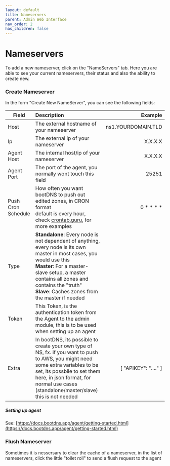 ```yaml
---
layout: default
title: Nameservers
parent: Admin Web Interface
nav_order: 2
has_children: false
---
```


# Nameservers

To add a new nameserver, click on the "NameServers" tab.
Here you are able to see your current nameservers, their status and also the ability to create new.

### Create Nameserver
In the form "Create New NameServer", you can see the following fields:

| Field        | Description           | Example  |
| ------------- |:-------------| -----:|
| Host      | The external hostname of your nameserver | ns1.YOURDOMAIN.TLD |
| Ip      | The external ip of your nameserver      |   X.X.X.X |
| Agent Host | The internal host/ip of your nameserver      |    X.X.X.X |
| Agent Port | The port of the agent, you normally wont touch this field      |    25251 |
| Push Cron Schedule      | How often you want bootDNS to push out edited zones, in CRON format <br />default is every hour, check [crontab.guru](https://crontab.guru/), for more examples |   0 * * * * |
| Type      | **Standalone**: Every node is not dependent of anything, every node is its own master in most cases, you would use this <br />**Master**: For a master-slave setup, a master contains all zones and contains the "truth" <br />**Slave**: Caches zones from the master if needed     |    |
| Token      | This Token, is the authentication token from the Agent to the admin module, this is to be used when setting up an agent      |    |
| Extra     | In bootDNS, its possible to create your own type of NS, fx. if you want to push to AWS, you might need some extra variables to be set, its possbile to set them here, in json format, for normal use cases (standalone/master/slave) this is not needed | [ "APIKEY": "...." ]|

##### Setting up agent
See: [https://docs.bootdns.app/agent/getting-started.html](https://docs.bootdns.app/agent/getting-started.html)

### Flush Nameserver 
Sometimes it is nessersary to clear the cache of a nameserver, in the list of nameservers, click the little "toilet roll" to send a flush request to the agent
